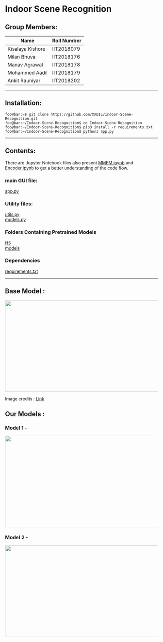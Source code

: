 # Indoor Scene Recognition

## Group Members:

| Name | Roll Number |
| - | - |
| Kisalaya Kishore | IIT2018079 |
| Milan Bhuva | IIT2018176 |
| Manav Agrawal | IIT2018178 |
| Mohammed Aadil | IIT2018179 |
| Ankit Rauniyar | IIT2018202 |

------

## Installation:

```console
foo@bar:~$ git clone https://github.com/XXDIL/Indoor-Scene-Recognition.git
foo@bar:~/Indoor-Scene-Recognition$ cd Indoor-Scene-Recognition
foo@bar:~/Indoor-Scene-Recognition$ pip3 install -r requirements.txt
foo@bar:~/Indoor-Scene-Recognition$ python3 app.py
```

------

## Contents:

There are Jupyter Notebook files also present [MMFM.ipynb](https://github.com/XXDIL/Indoor-Scene-Recognition/blob/main/Final_MMFM.ipynb) and [Encoder.ipynb](https://github.com/XXDIL/Indoor-Scene-Recognition/blob/main/Final_Encoder.ipynb) to get a better understanding of the code flow.

### main GUI file:

[app.py](https://github.com/XXDIL/Indoor-Scene-Recognition/blob/main/app.py)


### Utility files:
[utils.py](https://github.com/XXDIL/Indoor-Scene-Recognition/blob/main/utils.py)<br/>
[models.py](https://github.com/XXDIL/Indoor-Scene-Recognition/blob/main/models.py)

### Folders Containing Pretrained Models
[H5](https://github.com/XXDIL/Indoor-Scene-Recognition/blob/main/H5)<br/>
[models](https://github.com/XXDIL/Indoor-Scene-Recognition/blob/main/models)

### Dependencies
[requirements.txt](https://github.com/XXDIL/Indoor-Scene-Recognition/blob/main/requirements.txt)

------

## Base Model :

<img src="https://user-images.githubusercontent.com/66634743/110337208-16dfe900-803f-11eb-9c5a-9bffb07793e6.png" height=300 width=600>

Image credits : [Link](https://ieeexplore.ieee.org/document/7946733)


## Our Models :

### Model 1 - 
<img src="https://user-images.githubusercontent.com/66634743/113685129-f99e4900-96d6-11eb-985b-e477cdc3074b.png" height=300 width=600>

### Model 2 -
<img src="https://user-images.githubusercontent.com/66634743/114007474-70237e00-9872-11eb-9505-5ddb848e9d01.png" height=300 width=600>


